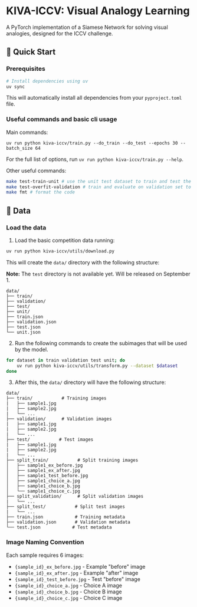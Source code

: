 # KIVA-ICCV: Visual Analogy Learning

A PyTorch implementation of a Siamese Network for solving visual analogies, designed for the ICCV challenge.

## 🚀 Quick Start

### Prerequisites
```bash
# Install dependencies using uv
uv sync
```

This will automatically install all dependencies from your `pyproject.toml` file.

### Useful commands and basic cli usage
Main commands:
```
uv run python kiva-iccv/train.py --do_train --do_test --epochs 30 --batch_size 64
```
For the full list of options, run `uv run python kiva-iccv/train.py --help`.

Other useful commands:
```bash
make test-train-unit # use the unit test dataset to train and test the model
make test-overfit-validation # train and evaluate on validation set to make sure the model can learn to overfit
make fmt # format the code
```

## 📁 Data

### Load the data

1. Load the basic competition data running:

```bash
uv run python kiva-iccv/utils/download.py
```

This will create the `data/` directory with the following structure:

**Note:** The `test` directory is not available yet. Will be released on September 1.

```
data/
├── train/
├── validation/
├── test/
├── unit/
├── train.json
├── validation.json
├── test.json
└── unit.json
```

2. Run the following commands to create the subimages that will be used by the model.
```bash
for dataset in train validation test unit; do
    uv run python kiva-iccv/utils/transform.py --dataset $dataset
done
```

3. After this, the `data/` directory will have the following structure:
```
data/
├── train/           # Training images
|   ├── sample1.jpg
|   ├── sample2.jpg
|   └── ...
├── validation/      # Validation images
|   ├── sample1.jpg
|   ├── sample2.jpg
|   └── ...
├── test/           # Test images
|   ├── sample1.jpg
|   ├── sample2.jpg
|   └── ...
├── split_train/           # Split training images
│   ├── sample1_ex_before.jpg
│   ├── sample1_ex_after.jpg
│   ├── sample1_test_before.jpg
│   ├── sample1_choice_a.jpg
│   ├── sample1_choice_b.jpg
│   └── sample1_choice_c.jpg
├── split_validation/      # Split validation images
|   └── ...
├── split_test/           # Split test images
|   └── ...
├── train.json            # Training metadata
├── validation.json       # Validation metadata
└── test.json            # Test metadata
```

### Image Naming Convention
Each sample requires 6 images:
- `{sample_id}_ex_before.jpg` - Example "before" image
- `{sample_id}_ex_after.jpg` - Example "after" image  
- `{sample_id}_test_before.jpg` - Test "before" image
- `{sample_id}_choice_a.jpg` - Choice A image
- `{sample_id}_choice_b.jpg` - Choice B image
- `{sample_id}_choice_c.jpg` - Choice C image
